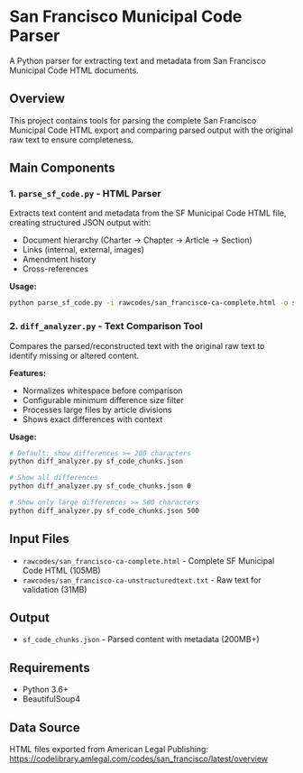 # San Francisco Municipal Code Parser

A Python parser for extracting text and metadata from San Francisco Municipal Code HTML documents.

## Overview

This project contains tools for parsing the complete San Francisco Municipal Code HTML export and comparing parsed output with the original raw text to ensure completeness.

## Main Components

### 1. `parse_sf_code.py` - HTML Parser
Extracts text content and metadata from the SF Municipal Code HTML file, creating structured JSON output with:
- Document hierarchy (Charter → Chapter → Article → Section)
- Links (internal, external, images)
- Amendment history
- Cross-references

**Usage:**
```bash
python parse_sf_code.py -i rawcodes/san_francisco-ca-complete.html -o sf_code_chunks.json
```

### 2. `diff_analyzer.py` - Text Comparison Tool
Compares the parsed/reconstructed text with the original raw text to identify missing or altered content.

**Features:**
- Normalizes whitespace before comparison
- Configurable minimum difference size filter
- Processes large files by article divisions
- Shows exact differences with context

**Usage:**
```bash
# Default: show differences >= 200 characters
python diff_analyzer.py sf_code_chunks.json

# Show all differences
python diff_analyzer.py sf_code_chunks.json 0

# Show only large differences >= 500 characters
python diff_analyzer.py sf_code_chunks.json 500
```

## Input Files

- `rawcodes/san_francisco-ca-complete.html` - Complete SF Municipal Code HTML (105MB)
- `rawcodes/san_francisco-ca-unstructuredtext.txt` - Raw text for validation (31MB)

## Output

- `sf_code_chunks.json` - Parsed content with metadata (200MB+)

## Requirements

- Python 3.6+
- BeautifulSoup4

## Data Source

HTML files exported from American Legal Publishing:
https://codelibrary.amlegal.com/codes/san_francisco/latest/overview